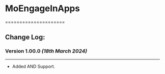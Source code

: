 # MoEngageInApps
=====================
## Change Log:

### Version 1.00.0 *(18th March 2024)*
-------------------------------------------
 * Added AND Support.


